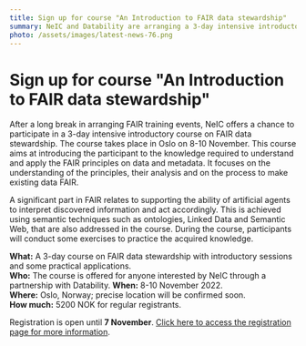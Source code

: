 ```yaml
---
title: Sign up for course "An Introduction to FAIR data stewardship"
summary: NeIC and Datability are arranging a 3-day intensive introductory course on FAIR data stewardship. The course takes place in Oslo on 8-10 November and aims at introducing the participant to the knowledge required to understand and apply the FAIR principles on data and metadata.
photo: /assets/images/latest-news-76.png
---
```


Sign up for course "An Introduction to FAIR data stewardship"
===========================

After a long break in arranging FAIR training events, NeIC offers a chance to participate in a 3-day intensive introductory course on FAIR data stewardship. The course takes place in Oslo on 8-10 November. This course aims at introducing the participant to the knowledge required to understand and apply the FAIR principles on data and metadata. It focuses on the understanding of the principles, their analysis and on the process to make existing data FAIR.

A significant part in FAIR relates to supporting the ability of artificial agents to interpret discovered information and act accordingly. This is achieved using semantic techniques such as ontologies, Linked Data and Semantic Web, that are also addressed in the course. During the course, participants will conduct some exercises to practice the acquired knowledge.

**What:** A 3-day course on FAIR data stewardship with introductory sessions and some practical applications.  
**Who:** The course is offered for anyone interested by NeIC through a partnership with Datability.
**When:** 8-10 November 2022.  
**Where:** Oslo, Norway; precise location will be confirmed soon.    
**How much:** 5200 NOK for regular registrants.

Registration is open until **7 November**. [Click here to access the registration page for more information](https://www.deltager.no/event/fair2022-oslo).
